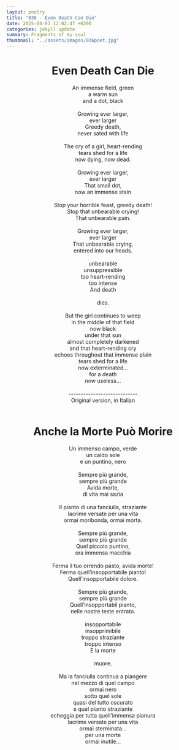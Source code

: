 ```yaml
---
layout: poetry
title: "036 - Even Death Can Die"
date: 2025-04-03 12:02:47 +0200
categories: jekyll update
summary: Fragments of my soul
thumbnail: "../assets/images/036poet.jpg"
---
```


<div style="text-align: center;">
<h1>Even Death Can Die</h1>
</div>
<div style="text-align: center;">
An immense field, green<br>
a warm sun<br>
and a dot, black<br>
<br>
Growing ever larger,<br>
ever larger<br>
Greedy death,<br>
never sated with life<br>
<br>
The cry of a girl, heart-rending<br>
tears shed for a life<br>
now dying, now dead.<br>
<br>
Growing ever larger,<br>
ever larger<br>
That small dot,<br>
now an immense stain<br>
<br>
Stop your horrible feast, greedy death!<br>
Stop that unbearable crying!<br>
That unbearable pain.<br>
<br>
Growing ever larger,<br>
ever larger<br>
That unbearable crying,<br>
entered into our heads.<br>
<br>
unbearable<br>
unsuppressible<br>
too heart-rending<br>
too intense<br>
And death<br>
<br>
dies.<br>
<br>
But the girl continues to weep<br>
in the middle of that field<br>
now black<br>
under that sun<br>
almost completely darkened<br>
and that heart-rending cry<br>
echoes throughout that immense plain<br>
tears shed for a life<br>
now exterminated...<br>
for a death<br>
now useless...<br>
</div>
<br>

<div style="text-align: center;"> 
----------------------------<br>
Original version, in Italian</div>
<br>
<div style="text-align: center;">
<h1>Anche la Morte Può Morire</h1>
</div>
<div style="text-align: center;">
Un immenso campo, verde<br>
un caldo sole<br>
e un puntino, nero<br>
<br>
Sempre più grande,<br>
sempre più grande<br>
Avida morte,<br>
di vita mai sazia<br>
<br>
Il pianto di una fanciulla, straziante<br>
lacrime versate per una vita<br>
ormai moribonda, ormai morta.<br>
<br>
Sempre più grande,<br>
sempre più grande<br>
Quel piccolo puntino,<br>
ora immensa macchia<br>
<br>
Ferma il tuo orrendo pasto, avida morte!<br>
Ferma quell’insopportabile pianto!<br>
Quell’insopportabile dolore.<br>
<br>
Sempre più grande,<br>
sempre più grande<br>
Quell’insopportabil pianto,<br>
nelle nostre teste entrato.<br>
<br>
insopportabile<br>
insopprimibile<br>
troppo straziante<br>
troppo intenso<br>
E la morte<br>
<br>
muore.<br>
<br>
Ma la fanciulla continua a piangere<br>
nel mezzo di quel campo<br>
ormai nero<br>
sotto quel sole<br>
quasi del tutto oscurato<br>
e quel pianto straziante<br>
echeggia per tutta quell’immensa pianura<br>
lacrime versate per una vita<br>
ormai sterminata...<br>
per una morte<br>
ormai inutile...<br>
</div>

